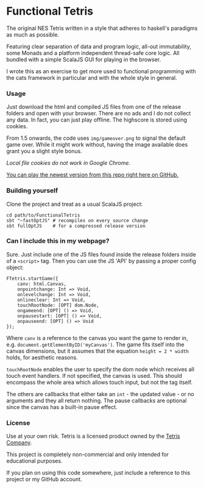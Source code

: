 # Functional Tetris

The original NES Tetris written in a style that adheres 
to haskell's paradigms as much as possible.

Featuring clear separation of data and program logic, 
all-out immutability, some Monads and a platform independent
thread-safe core logic. All bundled with a simple ScalaJS GUI
for playing in the browser. 

I wrote this as an exercise to get more used to functional 
programming with the cats framework in particular and
with the whole style in general. 

### Usage

Just download the html and compiled JS files from one of the 
release folders and open with your browser. There are no ads
and I do not collect any data. In fact, you can just play offline.
The highscore is stored using cookies. 

From 1.5 onwards, the code uses `img/gameover.png` to signal the
default game over. While it might work without, having the image
available does grant you a slight style bonus.


*Local file cookies do not work in Google Chrome.* 

[You can play the newest version from this repo right here on GitHub.](https://xdracam.github.io/functional-tetris/)

### Building yourself

Clone the project and treat as a usual ScalaJS project:

    cd path/to/FunctionalTetris
    sbt "~fastOptJS" # recompiles on every source change
    sbt fullOptJS    # for a compressed release version
    
### Can I include this in my webpage?

Sure. Just include one of the JS files found inside the 
release folders inside of a `<script>` tag. Then you 
can use the JS 'API' by passing a proper config object:

    FTetris.startGame({
        canv: html.Canvas,
        onpointchange: Int => Void,
        onlevelchange: Int => Void,
        onlineclear: Int => Void,
        touchRootNode: [OPT] dom.Node,
        ongameend: [OPT] () => Void,
        onpausestart: [OPT] () => Void,
        onpauseend: [OPT] () => Void
    }); 
    
Where `canv` is a reference to the canvas you want the game 
to render in, e.g. `document.getElementByID('myCanvas')`.
The game fits itself into the canvas dimensions, but it 
assumes that the equation `height = 2 * width` holds, for
aesthetic reasons.

`touchRootNode` enables the user to specify the dom node 
which receives all touch event handlers. If not specified,
the canvas is used. This should encompass the whole area
which allows touch input, but not the <body> tag itself.

The others are callbacks that either take an `int` - the
updated value - or no arguments and they all return nothing.
The pause callbacks are optional since the canvas has
a built-in pause effect.


### License

Use at your own risk. Tetris is a licensed product owned
by the [Tetris Company](https://tetris.com/).

This project is completely non-commercial and only intended
for educational purposes.

If you plan on using this code somewhere, just include 
a reference to this project or my GitHub account.
   
